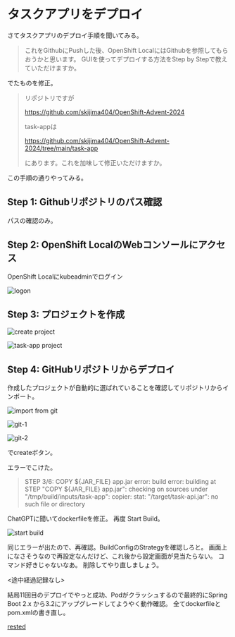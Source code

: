 # タスクアプリをデプロイ

さてタスクアプリのデプロイ手順を聞いてみる。

> これをGithubにPushした後、OpenShift LocalにはGithubを参照してもらおうかと思います。
> GUIを使ってデプロイする方法をStep by Stepで教えていただけますか。

でたものを修正。

> リポジトリですが
> 
> https://github.com/skijima404/OpenShift-Advent-2024
> 
> task-appは
> 
> https://github.com/skijima404/OpenShift-Advent-2024/tree/main/task-app
> 
> にあります。これを加味して修正いただけますか。

この手順の通りやってみる。

## Step 1: Githubリポジトリのパス確認

パスの確認のみ。

## Step 2: OpenShift LocalのWebコンソールにアクセス

OpenShift Localにkubeadminでログイン

![logon](./images/4-1.png)

## Step 3: プロジェクトを作成

![create project](./images/4-2.png)

![task-app project](./images/4-3.png)

## Step 4: GitHubリポジトリからデプロイ

作成したプロジェクトが自動的に選ばれていることを確認してリポジトリからインポート。

![import from git](./images/4-4.png)

![git-1](./images/4-5.png)

![git-2](./images/4-6.png)

でcreateボタン。

エラーでこけた。

> STEP 3/6: COPY ${JAR_FILE} app.jar
> error: build error: building at STEP "COPY ${JAR_FILE} app.jar": checking on sources under "/tmp/build/inputs/task-app": copier: stat: "/target/task-api.jar": no such file or directory

ChatGPTに聞いてdockerfileを修正。
再度 Start Build。

![start build](./images/4-7.png)

同じエラーが出たので、再確認。BuildConfigのStrategyを確認しろと。
画面上になさそうなので再設定なんだけど、これ後から設定画面が見当たらない。
コマンド好きじゃないなあ。
削除してやり直しましょう。

<途中経過記録なし>

結局11回目のデプロイでやっと成功、Podがクラッシュするので最終的にSpring Boot 2.x から3.2にアップグレードしてようやく動作確認。
全てdockerfileとpom.xmlの書き直し。

[rested](./images/4-8.png)




